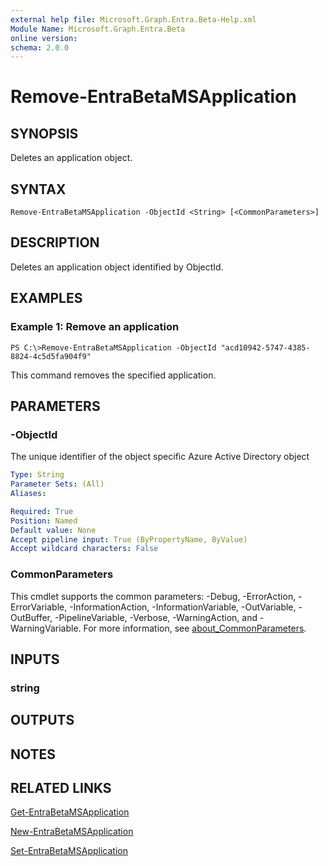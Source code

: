 ```yaml
---
external help file: Microsoft.Graph.Entra.Beta-Help.xml
Module Name: Microsoft.Graph.Entra.Beta
online version:
schema: 2.0.0
---
```


# Remove-EntraBetaMSApplication

## SYNOPSIS
Deletes an application object.

## SYNTAX

```
Remove-EntraBetaMSApplication -ObjectId <String> [<CommonParameters>]
```

## DESCRIPTION
Deletes an application object identified by ObjectId.

## EXAMPLES

### Example 1: Remove an application
```
PS C:\>Remove-EntraBetaMSApplication -ObjectId "acd10942-5747-4385-8824-4c5d5fa904f9"
```

This command removes the specified application.

## PARAMETERS

### -ObjectId
The unique identifier of the object specific Azure Active Directory object

```yaml
Type: String
Parameter Sets: (All)
Aliases:

Required: True
Position: Named
Default value: None
Accept pipeline input: True (ByPropertyName, ByValue)
Accept wildcard characters: False
```

### CommonParameters
This cmdlet supports the common parameters: -Debug, -ErrorAction, -ErrorVariable, -InformationAction, -InformationVariable, -OutVariable, -OutBuffer, -PipelineVariable, -Verbose, -WarningAction, and -WarningVariable. For more information, see [about_CommonParameters](https://go.microsoft.com/fwlink/?LinkID=113216).

## INPUTS

### string
## OUTPUTS

## NOTES

## RELATED LINKS

[Get-EntraBetaMSApplication]()

[New-EntraBetaMSApplication]()

[Set-EntraBetaMSApplication]()


